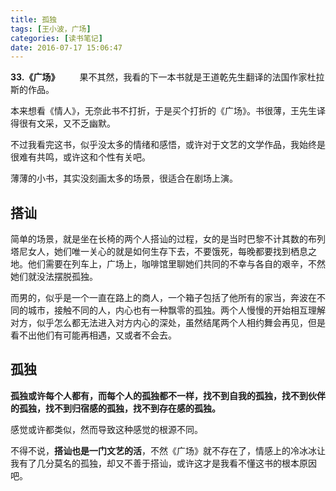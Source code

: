 ```yaml
---
title: 孤独
tags: [王小波，广场]
categories: [读书笔记]
date: 2016-07-17 15:06:47
---
```



**33.《广场》**
&emsp;&emsp;果不其然，我看的下一本书就是王道乾先生翻译的法国作家杜拉斯的作品。

本来想看《情人》，无奈此书不打折，于是买个打折的《广场》。书很薄，王先生译得很有文采，又不乏幽默。

不过我看完这书，似乎没太多的情绪和感悟，或许对于文艺的文学作品，我始终是很难有共鸣，或许这和个性有关吧。

薄薄的小书，其实没刻画太多的场景，很适合在剧场上演。

## 搭讪

简单的场景，就是坐在长椅的两个人搭讪的过程，女的是当时巴黎不计其数的布列塔尼女人，她们唯一关心的就是如何生存下去，不要饿死，每晚都要找到栖息之地。他们需要在列车上，广场上，咖啡馆里聊她们共同的不幸与各自的艰辛，不然她们就没法摆脱孤独。

<!-- more -->

而男的，似乎是一个一直在路上的商人，一个箱子包括了他所有的家当，奔波在不同的城市，接触不同的人，内心也有一种飘零的孤独。两个人慢慢的开始相互理解对方，似乎怎么都无法进入对方内心的深处，虽然结尾两个人相约舞会再见，但是看不出他们有可能再相遇，又或者不会去。

## 孤独
**孤独或许每个人都有，而每个人的孤独都不一样，找不到自我的孤独，找不到伙伴的孤独，找不到归宿感的孤独，找不到存在感的孤独。**

感觉或许都类似，然而导致这种感觉的根源不同。

不得不说，**搭讪也是一门文艺的活**，不然《广场》就不存在了，情感上的冷冰冰让我有了几分莫名的孤独，却又不善于搭讪，或许这才是我看不懂这书的根本原因吧。


